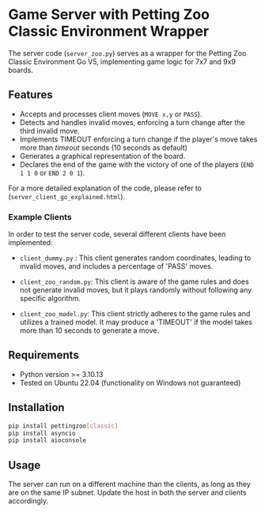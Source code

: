 # Game Server with Petting Zoo Classic Environment Wrapper

The server code (`server_zoo.py`) serves as a wrapper for the Petting Zoo Classic Environment Go V5, implementing game logic for 7x7 and 9x9 boards.

## Features

- Accepts and processes client moves (`MOVE x,y` or `PASS`).
- Detects and handles invalid moves, enforcing a turn change after the third invalid move.
- Implements TIMEOUT enforcing a turn change if the player's move takes more than *timeout* seconds (10 seconds as default)
- Generates a graphical representation of the board.
- Declares the end of the game with the victory of one of the players (`END 1 1 0` or `END 2 0 1`).

For a more detailed explanation of the code, please refer to (`server_client_go_explained.html`).

### Example Clients

In order to test the server code, several different clients have been implemented:

   - `client_dummy.py` : This client generates random coordinates, leading to invalid moves, and includes a percentage of 'PASS' moves.

   - `client_zoo_random.py`: This client is aware of the game rules and does not generate invalid moves, but it plays randomly without following any specific algorithm.

   - `client_zoo_model.py`: This client strictly adheres to the game rules and utilizes a trained model. It may produce a 'TIMEOUT' if the model takes more than 10 seconds to generate a move.



## Requirements

- Python version >= 3.10.13
- Tested on Ubuntu 22.04 (functionality on Windows not guaranteed)

## Installation

```bash
pip install pettingzoo[classic]
pip install asyncio 
pip install aioconsole
```

## Usage

The server can run on a different machine than the clients, as long as they are on the same IP subnet. Update the host in both the server and clients accordingly.
